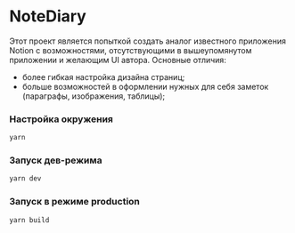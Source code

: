 # NoteDiary

Этот проект является попыткой создать аналог известного приложения Notion с возможностями, отсутствующими в вышеупомянутом приложении и желающим UI автора. Основные отличия:

- более гибкая настройка дизайна страниц;
- больше возможностей в оформлении нужных для себя заметок (параграфы, изображения, таблицы);

### Настройка окружения

```sh
yarn
```

### Запуск дев-режима

```sh
yarn dev
```

### Запуск в режиме production

```sh
yarn build
```
